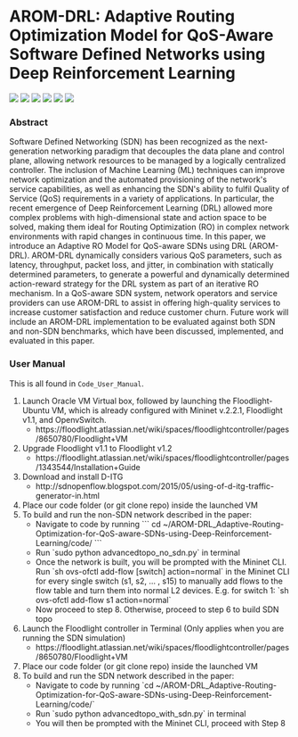 # AROM-DRL: Adaptive Routing Optimization Model for QoS-Aware Software Defined Networks using Deep Reinforcement Learning

<p float="left">
 <img src="https://img.shields.io/badge/Floodlight-v1.2-brightgreen"/>
 <img src="https://img.shields.io/badge/Mininet-v2.2.1-blue"/>
 <img src="https://img.shields.io/badge/DITG-v2.8.1-orange"/>
 <img src="https://img.shields.io/badge/Python-v2.7.6-yellow"/>
 <img src="https://img.shields.io/badge/Java-v7-red"/>
 <img src="https://img.shields.io/badge/Ubuntu-v14.04-lightgrey"/>
</p>

### Abstract
Software Defined Networking (SDN) has been recognized as the next-generation networking paradigm that decouples the data plane and control plane, allowing network resources to be managed by a logically centralized controller. The inclusion of Machine Learning (ML) techniques can improve network optimization and the automated provisioning of the network's service capabilities, as well as enhancing the SDN's ability to fulfil Quality of Service (QoS) requirements in a variety of applications. In particular, the recent emergence of Deep Reinforcement Learning (DRL) allowed more complex problems with high-dimensional state and action space to be solved, making them ideal for Routing Optimization (RO) in complex network environments with rapid changes in continuous time. In this paper, we introduce an Adaptive RO Model for QoS-aware SDNs using DRL (AROM-DRL). AROM-DRL dynamically considers various QoS parameters, such as latency, throughput, packet loss, and jitter, in combination with statically determined parameters, to generate a powerful and dynamically determined action-reward strategy for the DRL system as part of an iterative RO mechanism. In a QoS-aware SDN system, network operators and service providers can use AROM-DRL to assist in offering high-quality services to increase customer satisfaction and reduce customer churn. Future work will include an AROM-DRL implementation to be evaluated against both SDN and non-SDN benchmarks, which have been discussed, implemented, and evaluated in this paper.

### User Manual
This is all found in `Code_User_Manual`.

<ol>
  <li>Launch Oracle VM Virtual box, followed by launching the Floodlight-Ubuntu VM, which is already configured with Mininet v.2.2.1, Floodlight v1.1, and OpenvSwitch. 
  	<ul>
  		<li> https://floodlight.atlassian.net/wiki/spaces/floodlightcontroller/pages/8650780/Floodlight+VM </li>
  	</ul>
  </li>
  <li>Upgrade Floodlight v1.1 to Floodlight v1.2
  	<ul>
  		<li> https://floodlight.atlassian.net/wiki/spaces/floodlightcontroller/pages/1343544/Installation+Guide </li>
  	</ul>
  </li>
  <li>Download and install D-ITG
    <ul>
      <li> http://sdnopenflow.blogspot.com/2015/05/using-of-d-itg-traffic-generator-in.html </li>
    </ul>
  </li>
  <li>Place our code folder (or git clone repo) inside the launched VM </li>
  <li>To build and run the non-SDN network described in the paper:
    <ul>
      <li> Navigate to code by running 
      ```
      cd ~/AROM-DRL_Adaptive-Routing-Optimization-for-QoS-aware-SDNs-using-Deep-Reinforcement-Learning/code/
      ``` 
      </li>
      <li> Run `sudo python advancedtopo_no_sdn.py` in terminal </li>
      <li> Once the network is built, you will be prompted with the Mininet CLI. Run `sh ovs-ofctl add-flow [switch] action=normal`  in the Mininet CLI for every single switch (s1, s2, … , s15) to manually add flows to the flow table and turn them into normal L2 devices. E.g. for switch 1: `sh ovs-ofctl add-flow s1 action=normal`  </li>
      <li> Now proceed to step 8. Otherwise, proceed to step 6 to build SDN topo </li>
    </ul>
  </li>
  <li>Launch the Floodlight controller in Terminal (Only applies when you are running the SDN simulation)
    <ul>
      <li> https://floodlight.atlassian.net/wiki/spaces/floodlightcontroller/pages/8650780/Floodlight+VM </li>
    </ul>
  </li>
  <li>Place our code folder (or git clone repo) inside the launched VM </li>
  <li>To build and run the SDN network described in the paper:
    <ul>
      <li> Navigate to code by running `cd ~/AROM-DRL_Adaptive-Routing-Optimization-for-QoS-aware-SDNs-using-Deep-Reinforcement-Learning/code/` </li>
      <li> Run `sudo python advancedtopo_with_sdn.py` in terminal </li>
      <li> You will then be prompted with the Mininet CLI, proceed with Step 8 </li>
    </ul>
  </li>
</ol>
